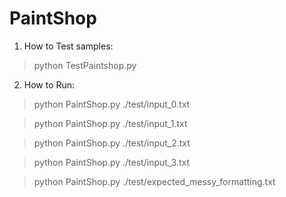 # PaintShop

1. How to Test samples:

> python TestPaintshop.py


2. How to Run:

> python PaintShop.py ./test/input_0.txt

> python PaintShop.py ./test/input_1.txt

> python PaintShop.py ./test/input_2.txt

> python PaintShop.py ./test/input_3.txt

> python PaintShop.py ./test/expected_messy_formatting.txt
